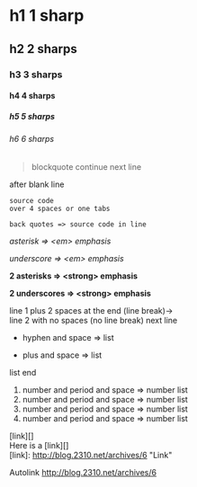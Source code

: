 # h1 1 sharp
## h2 2 sharps
### h3 3 sharps
#### h4 4 sharps
##### h5 5 sharps
###### h6 6 sharps

> blockquote
continue next line

after blank line

    source code
    over 4 spaces or one tabs

` back quotes => source code in line `

*asterisk => &lt;em&gt; emphasis*

_underscore => &lt;em&gt; emphasis_

**2 asterisks => &lt;strong&gt; emphasis**

__2 underscores => &lt;strong&gt; emphasis__


line 1 plus 2 spaces at the end (line break)->  
line 2 with no spaces (no line break)
next line

- hyphen and space => list
+ plus and space => list

list end

1. number and period and space => number list
1. number and period and space => number list
1. number and period and space => number list
1. number and period and space => number list

[link][]  
Here is a [link][]  
[link]: http://blog.2310.net/archives/6 "Link"

Autolink <http://blog.2310.net/archives/6>


